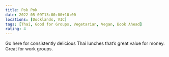 ```yaml
---
title: Pok Pok
date: 2022-05-09T13:00:00+10:00
locations: [Docklands, VIC]
tags: [Thai, Good for Groups, Vegetarian, Vegan, Book Ahead]
rating: 4
---
```


Go here for consistently delicious Thai lunches that’s great value for money. Great for work groups.